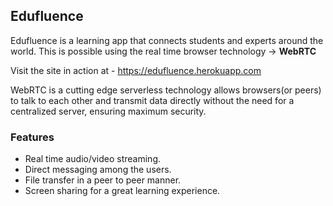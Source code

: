 ## Edufluence
Edufluence is a learning app that connects students and experts around the world. This is possible using the real time browser technology -> **WebRTC**

Visit the site in action at - https://edufluence.herokuapp.com

WebRTC is a cutting edge serverless technology allows browsers(or peers) to talk to each other and transmit data directly without the need for a centralized server, ensuring maximum security.

### Features
* Real time audio/video streaming.
* Direct messaging among the users.
* File transfer in a peer to peer manner.
* Screen sharing for a great learning experience.
